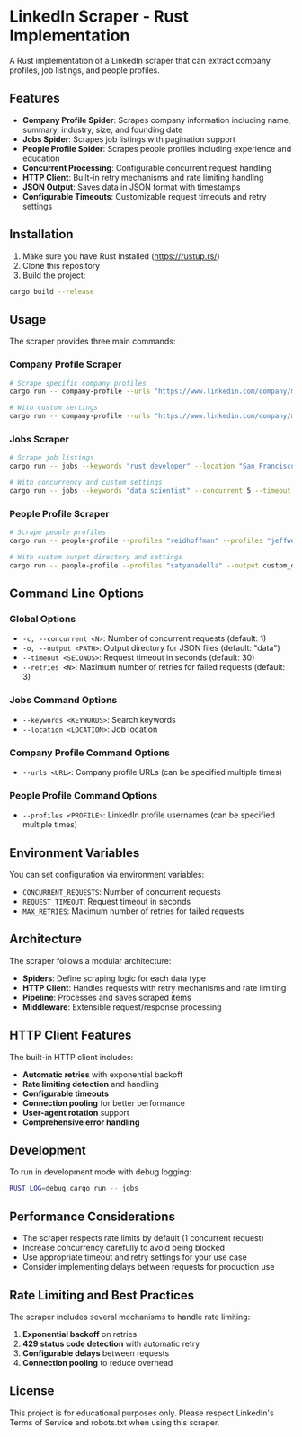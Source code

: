 # LinkedIn Scraper - Rust Implementation

A Rust implementation of a LinkedIn scraper that can extract company profiles, job listings, and people profiles.

## Features

- **Company Profile Spider**: Scrapes company information including name, summary, industry, size, and founding date
- **Jobs Spider**: Scrapes job listings with pagination support
- **People Profile Spider**: Scrapes people profiles including experience and education
- **Concurrent Processing**: Configurable concurrent request handling
- **HTTP Client**: Built-in retry mechanisms and rate limiting handling
- **JSON Output**: Saves data in JSON format with timestamps
- **Configurable Timeouts**: Customizable request timeouts and retry settings

## Installation

1. Make sure you have Rust installed (https://rustup.rs/)
2. Clone this repository
3. Build the project:

```bash
cargo build --release
```

## Usage

The scraper provides three main commands:

### Company Profile Scraper

```bash
# Scrape specific company profiles
cargo run -- company-profile --urls "https://www.linkedin.com/company/microsoft" --urls "https://www.linkedin.com/company/google"

# With custom settings
cargo run -- company-profile --urls "https://www.linkedin.com/company/microsoft" --concurrent 3 --timeout 60 --retries 5
```

### Jobs Scraper

```bash
# Scrape job listings
cargo run -- jobs --keywords "rust developer" --location "San Francisco"

# With concurrency and custom settings
cargo run -- jobs --keywords "data scientist" --concurrent 5 --timeout 45 --retries 3
```

### People Profile Scraper

```bash
# Scrape people profiles
cargo run -- people-profile --profiles "reidhoffman" --profiles "jeffweiner"

# With custom output directory and settings
cargo run -- people-profile --profiles "satyanadella" --output custom_data --timeout 30
```

## Command Line Options

### Global Options

- `-c, --concurrent <N>`: Number of concurrent requests (default: 1)
- `-o, --output <PATH>`: Output directory for JSON files (default: "data")
- `--timeout <SECONDS>`: Request timeout in seconds (default: 30)
- `--retries <N>`: Maximum number of retries for failed requests (default: 3)

### Jobs Command Options

- `--keywords <KEYWORDS>`: Search keywords
- `--location <LOCATION>`: Job location

### Company Profile Command Options

- `--urls <URL>`: Company profile URLs (can be specified multiple times)

### People Profile Command Options

- `--profiles <PROFILE>`: LinkedIn profile usernames (can be specified multiple times)

## Environment Variables

You can set configuration via environment variables:

- `CONCURRENT_REQUESTS`: Number of concurrent requests
- `REQUEST_TIMEOUT`: Request timeout in seconds
- `MAX_RETRIES`: Maximum number of retries for failed requests

## Architecture

The scraper follows a modular architecture:

- **Spiders**: Define scraping logic for each data type
- **HTTP Client**: Handles requests with retry mechanisms and rate limiting
- **Pipeline**: Processes and saves scraped items
- **Middleware**: Extensible request/response processing

## HTTP Client Features

The built-in HTTP client includes:

- **Automatic retries** with exponential backoff
- **Rate limiting detection** and handling
- **Configurable timeouts**
- **Connection pooling** for better performance
- **User-agent rotation** support
- **Comprehensive error handling**

## Development

To run in development mode with debug logging:

```bash
RUST_LOG=debug cargo run -- jobs
```

## Performance Considerations

- The scraper respects rate limits by default (1 concurrent request)
- Increase concurrency carefully to avoid being blocked
- Use appropriate timeout and retry settings for your use case
- Consider implementing delays between requests for production use

## Rate Limiting and Best Practices

The scraper includes several mechanisms to handle rate limiting:

1. **Exponential backoff** on retries
2. **429 status code detection** with automatic retry
3. **Configurable delays** between requests
4. **Connection pooling** to reduce overhead

## License

This project is for educational purposes only. Please respect LinkedIn's Terms of Service and robots.txt when using this scraper.
